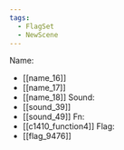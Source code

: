 ```yaml
---
tags:
  - FlagSet
  - NewScene
---
```

Name:
- [[name_16]]
- [[name_17]]
- [[name_18]]
Sound:
- [[sound_39]]
- [[sound_49]]
Fn:
- [[c1410_function4]]
Flag:
- [[flag_9476]]
